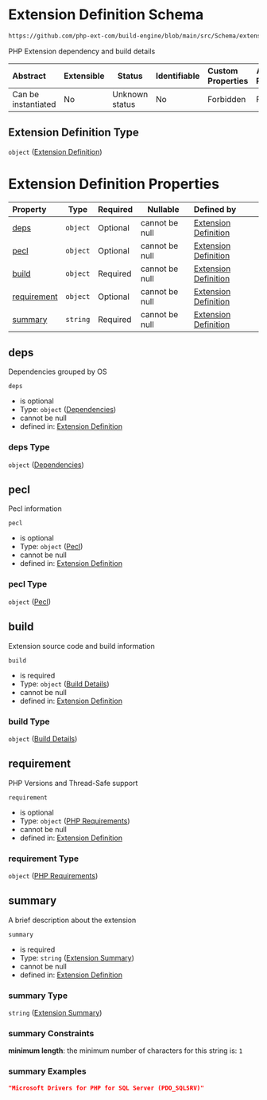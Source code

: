 # Extension Definition Schema

```txt
https://github.com/php-ext-com/build-engine/blob/main/src/Schema/extension.json
```

PHP Extension dependency and build details


| Abstract            | Extensible | Status         | Identifiable | Custom Properties | Additional Properties | Access Restrictions | Defined In                                                                   |
| :------------------ | ---------- | -------------- | ------------ | :---------------- | --------------------- | ------------------- | ---------------------------------------------------------------------------- |
| Can be instantiated | No         | Unknown status | No           | Forbidden         | Forbidden             | none                | [extension.schema.json](../out/extension.schema.json "open original schema") |

## Extension Definition Type

`object` ([Extension Definition](extension.md))

# Extension Definition Properties

| Property                    | Type     | Required | Nullable       | Defined by                                                                                                                                                                      |
| :-------------------------- | -------- | -------- | -------------- | :------------------------------------------------------------------------------------------------------------------------------------------------------------------------------ |
| [deps](#deps)               | `object` | Optional | cannot be null | [Extension Definition](extension-properties-dependencies.md "https&#x3A;//github.com/php-ext-com/build-engine/blob/main/src/Schema/extension.json#/properties/deps")            |
| [pecl](#pecl)               | `object` | Optional | cannot be null | [Extension Definition](extension-properties-pecl.md "https&#x3A;//github.com/php-ext-com/build-engine/blob/main/src/Schema/extension.json#/properties/pecl")                    |
| [build](#build)             | `object` | Required | cannot be null | [Extension Definition](extension-properties-build-details.md "https&#x3A;//github.com/php-ext-com/build-engine/blob/main/src/Schema/extension.json#/properties/build")          |
| [requirement](#requirement) | `object` | Optional | cannot be null | [Extension Definition](extension-properties-php-requirements.md "https&#x3A;//github.com/php-ext-com/build-engine/blob/main/src/Schema/extension.json#/properties/requirement") |
| [summary](#summary)         | `string` | Required | cannot be null | [Extension Definition](extension-properties-extension-summary.md "https&#x3A;//github.com/php-ext-com/build-engine/blob/main/src/Schema/extension.json#/properties/summary")    |

## deps

Dependencies grouped by OS


`deps`

-   is optional
-   Type: `object` ([Dependencies](extension-properties-dependencies.md))
-   cannot be null
-   defined in: [Extension Definition](extension-properties-dependencies.md "https&#x3A;//github.com/php-ext-com/build-engine/blob/main/src/Schema/extension.json#/properties/deps")

### deps Type

`object` ([Dependencies](extension-properties-dependencies.md))

## pecl

Pecl information


`pecl`

-   is optional
-   Type: `object` ([Pecl](extension-properties-pecl.md))
-   cannot be null
-   defined in: [Extension Definition](extension-properties-pecl.md "https&#x3A;//github.com/php-ext-com/build-engine/blob/main/src/Schema/extension.json#/properties/pecl")

### pecl Type

`object` ([Pecl](extension-properties-pecl.md))

## build

Extension source code and build information


`build`

-   is required
-   Type: `object` ([Build Details](extension-properties-build-details.md))
-   cannot be null
-   defined in: [Extension Definition](extension-properties-build-details.md "https&#x3A;//github.com/php-ext-com/build-engine/blob/main/src/Schema/extension.json#/properties/build")

### build Type

`object` ([Build Details](extension-properties-build-details.md))

## requirement

PHP Versions and Thread-Safe support


`requirement`

-   is optional
-   Type: `object` ([PHP Requirements](extension-properties-php-requirements.md))
-   cannot be null
-   defined in: [Extension Definition](extension-properties-php-requirements.md "https&#x3A;//github.com/php-ext-com/build-engine/blob/main/src/Schema/extension.json#/properties/requirement")

### requirement Type

`object` ([PHP Requirements](extension-properties-php-requirements.md))

## summary

A brief description about the extension


`summary`

-   is required
-   Type: `string` ([Extension Summary](extension-properties-extension-summary.md))
-   cannot be null
-   defined in: [Extension Definition](extension-properties-extension-summary.md "https&#x3A;//github.com/php-ext-com/build-engine/blob/main/src/Schema/extension.json#/properties/summary")

### summary Type

`string` ([Extension Summary](extension-properties-extension-summary.md))

### summary Constraints

**minimum length**: the minimum number of characters for this string is: `1`

### summary Examples

```json
"Microsoft Drivers for PHP for SQL Server (PDO_SQLSRV)"
```
